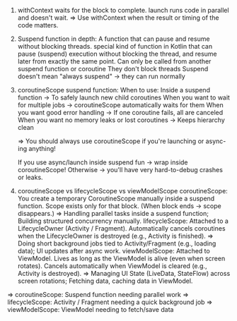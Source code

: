 1. withContext waits for the block to complete. launch runs code in parallel and doesn't wait. 
=> Use withContext when the result or timing of the code matters.

2. Suspend function in depth:
	A function that can pause and resume without blocking threads.
	special kind of function in Kotlin that can pause (suspend) execution without blocking the thread, and resume later from 
		exactly the same point.
	Can only be called from another suspend function or coroutine
	They don't block threads
	Suspend doesn't mean "always suspend" -> they can run normally

3. coroutineScope suspend function:
	When to use:
		Inside a suspend function -> To safely launch new child coroutines
		When you want to wait for multiple jobs -> coroutineScope automatically waits for them
		When you want good error handling -> If one coroutine fails, all are canceled
		When you want no memory leaks or lost coroutines -> Keeps hierarchy clean

	=> You should always use coroutineScope if you're launching or async-ing anything!

	If you use async/launch inside suspend fun → wrap inside coroutineScope!
	Otherwise → you'll have very hard-to-debug crashes or leaks.

4. coroutineScope vs lifecycleScope vs viewModelScope
	coroutineScope:
		You create a temporary CoroutineScope manually inside a suspend function.
		Scope exists only for that block. (When block ends → scope disappears.)
		=> Handling parallel tasks inside a suspend function; Building structured concurrency manually.	lifecycleScope:
		Attached to a LifecycleOwner (Activity / Fragment).
		Automatically cancels coroutines when the LifecycleOwner is destroyed (e.g., Activity is finished).
		=> Doing short background jobs tied to Activity/Fragment (e.g., loading data); UI updates after async work.
	viewModelScope:
		Attached to ViewModel.
		Lives as long as the ViewModel is alive (even when screen rotates).
		Cancels automatically when ViewModel is cleared (e.g., Activity is destroyed).
		=> Managing UI State (LiveData, StateFlow) across screen rotations; Fetching data, caching data in ViewModel.

=> coroutineScope: Suspend function needing parallel work
=> lifecycleScope: Activity / Fragment needing a quick background job
=> viewModelScope: ViewModel needing to fetch/save data